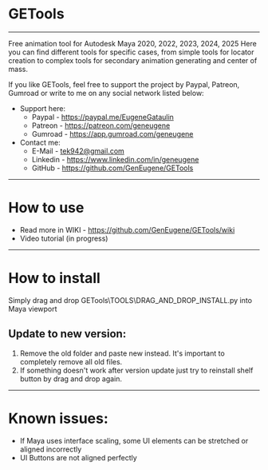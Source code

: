 # GETools

***
Free animation tool for Autodesk Maya 2020, 2022, 2023, 2024, 2025
Here you can find different tools for specific cases, from simple tools for locator creation to complex tools for secondary animation generating and center of mass.

If you like GETools, feel free to support the project by Paypal, Patreon, Gumroad or write to me on any social network listed below:
- Support here:
  - Paypal - https://paypal.me/EugeneGataulin
  - Patreon - https://patreon.com/geneugene
  - Gumroad - https://app.gumroad.com/geneugene
- Contact me:
  - E-Mail - tek942@gmail.com
  - Linkedin - https://www.linkedin.com/in/geneugene
  - GitHub - https://github.com/GenEugene/GETools

***
# How to use
- Read more in WIKI - https://github.com/GenEugene/GETools/wiki
- Video tutorial (in progress)

***
# How to install
Simply drag and drop GETools\TOOLS\DRAG_AND_DROP_INSTALL.py into Maya viewport

## Update to new version:
1. Remove the old folder and paste new instead. It's important to completely remove all old files.
2. If something doesn't work after version update just try to reinstall shelf button by drag and drop again.

***
# Known issues:
- If Maya uses interface scaling, some UI elements can be stretched or aligned incorrectly
- UI Buttons are not aligned perfectly

